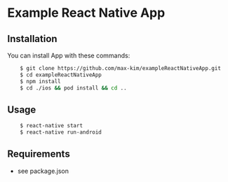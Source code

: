 # Example React Native App

## Installation

You can install App with these commands:
```bash
    $ git clone https://github.com/max-kim/exampleReactNativeApp.git
    $ cd exampleReactNativeApp
    $ npm install
    $ cd ./ios && pod install && cd ..
```

## Usage

```bash
    $ react-native start
    $ react-native run-android
```

## Requirements

- see package.json
